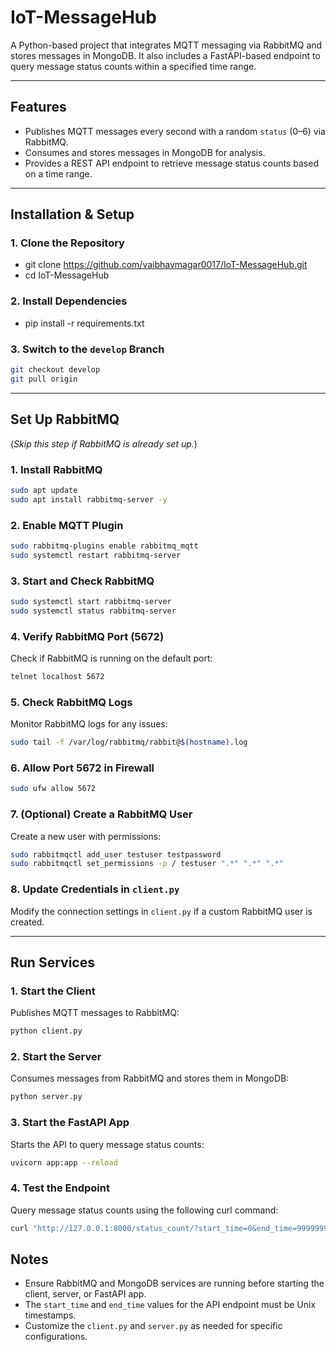 # **IoT-MessageHub**

A Python-based project that integrates MQTT messaging via RabbitMQ and stores messages in MongoDB. It also includes a FastAPI-based endpoint to query message status counts within a specified time range.

---

## **Features**
- Publishes MQTT messages every second with a random `status` (0–6) via RabbitMQ.
- Consumes and stores messages in MongoDB for analysis.
- Provides a REST API endpoint to retrieve message status counts based on a time range.

---

## **Installation & Setup**

### **1. Clone the Repository**
- git clone https://github.com/vaibhavmagar0017/IoT-MessageHub.git
- cd IoT-MessageHub

### **2. Install Dependencies**
- pip install -r requirements.txt

### **3. Switch to the `develop` Branch**
```bash
git checkout develop
git pull origin
```

---

## **Set Up RabbitMQ**  
(*Skip this step if RabbitMQ is already set up.*)

### **1. Install RabbitMQ**
```bash
sudo apt update
sudo apt install rabbitmq-server -y
```

### **2. Enable MQTT Plugin**
```bash
sudo rabbitmq-plugins enable rabbitmq_mqtt
sudo systemctl restart rabbitmq-server
```

### **3. Start and Check RabbitMQ**
```bash
sudo systemctl start rabbitmq-server
sudo systemctl status rabbitmq-server
```

### **4. Verify RabbitMQ Port (5672)**
Check if RabbitMQ is running on the default port:
```bash
telnet localhost 5672
```

### **5. Check RabbitMQ Logs**
Monitor RabbitMQ logs for any issues:
```bash
sudo tail -f /var/log/rabbitmq/rabbit@$(hostname).log
```

### **6. Allow Port 5672 in Firewall**
```bash
sudo ufw allow 5672
```

### **7. (Optional) Create a RabbitMQ User**
Create a new user with permissions:
```bash
sudo rabbitmqctl add_user testuser testpassword
sudo rabbitmqctl set_permissions -p / testuser ".*" ".*" ".*"
```

### **8. Update Credentials in `client.py`**
Modify the connection settings in `client.py` if a custom RabbitMQ user is created.

---

## **Run Services**

### **1. Start the Client**
Publishes MQTT messages to RabbitMQ:
```bash
python client.py
```

### **2. Start the Server**
Consumes messages from RabbitMQ and stores them in MongoDB:
```bash
python server.py
```

### **3. Start the FastAPI App**
Starts the API to query message status counts:
```bash
uvicorn app:app --reload
```

### **4. Test the Endpoint**
Query message status counts using the following curl command:
```bash
curl "http://127.0.0.1:8000/status_count/?start_time=0&end_time=9999999999"
```

## **Notes**
- Ensure RabbitMQ and MongoDB services are running before starting the client, server, or FastAPI app.
- The `start_time` and `end_time` values for the API endpoint must be Unix timestamps.
- Customize the `client.py` and `server.py` as needed for specific configurations.
